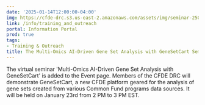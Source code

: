 ```yaml
---
date: '2025-01-14T12:00:00-04:00'
img: https://cfde-drc.s3.us-east-2.amazonaws.com/assets/img/seminar-250123-1.png
link: /info/training_and_outreach
portal: Information Portal
prod: true
tags:
- Training & Outreach
title: The Multi-Omics AI-Driven Gene Set Analysis with GeneSetCart Seminar Added
---
```

The virtual seminar 'Multi-Omics AI-Driven Gene Set Analysis with GeneSetCart' is added to the Event page. Members of the CFDE DRC will demonstrate GeneSetCart, a new CFDE platform geared for the analysis of gene sets created from various Common Fund programs data sources. It will be held on January 23rd from 2 PM to 3 PM EST. 